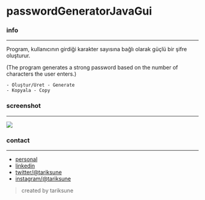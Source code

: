 # passwordGeneratorJavaGui
### info
________________
Program, kullanıcının girdiği karakter sayısına bağlı olarak güçlü bir şifre oluşturur.

(The program generates a strong password based on the number of characters the user enters.)

```
- Oluştur/Üret - Generate
- Kopyala - Copy
```

### screenshot
________________
![](https://raw.githubusercontent.com/tariksune/passwordGeneratorJavaGui/master/passwordGeneratorJavaGui/screenshot.png)

### contact
________________

- [personal](https://tariksune.com/)
- [linkedin](https://linkedin.com/in/tariksune)
- [twitter/@tariksune](https://twitter.com/tariksune)
- [instagram/@tariksune](https://instagram.com/tariksune)

>created by tariksune

